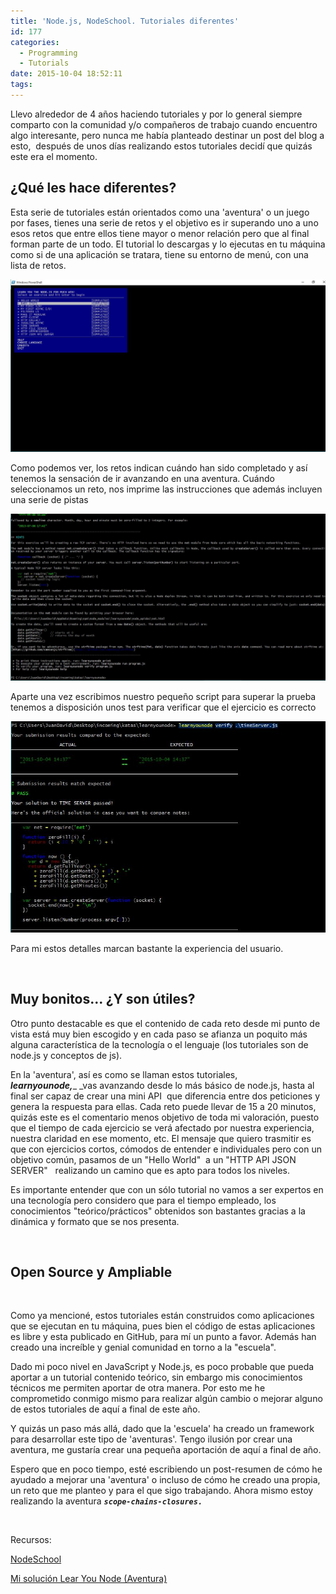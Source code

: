 ```yaml
---
title: 'Node.js, NodeSchool. Tutoriales diferentes'
id: 177
categories:
  - Programming
  - Tutorials
date: 2015-10-04 18:52:11
tags:
---
```


Llevo alrededor de 4 años haciendo tutoriales y por lo general siempre comparto con la comunidad y/o compañeros de trabajo cuando encuentro algo interesante, pero nunca me había planteado destinar un post del blog a esto,  después de unos días realizando estos tutoriales decidí que quizás este era el momento.

## ¿Qué les hace diferentes?

Esta serie de tutoriales están orientados como una 'aventura' o un juego por fases, tienes una serie de retos y el objetivo es ir superando uno a uno esos retos que entre ellos tiene mayor o menor relación pero que al final forman parte de un todo. El tutorial lo descargas y lo ejecutas en tu máquina como si de una aplicación se tratara, tiene su entorno de menú, con una lista de retos.

[![menu](/images/2015/10/menu.jpg)](/images/2015/10/menu.jpg)

Como podemos ver, los retos indican cuándo han sido completado y así tenemos la sensación de ir avanzando en una aventura. Cuándo seleccionamos un reto, nos imprime las instrucciones que además incluyen una serie de pistas

[![instrucciones](/images/2015/10/instrucciones.jpg)](/images/2015/10/instrucciones.jpg)

Aparte una vez escribimos nuestro pequeño script para superar la prueba tenemos a disposición unos test para verificar que el ejercicio es correcto

[![resultados](/images/2015/10/resultados.jpg)](/images/2015/10/resultados.jpg)

Para mi estos detalles marcan bastante la experiencia del usuario.

&nbsp;

## Muy bonitos... ¿Y son útiles?

Otro punto destacable es que el contenido de cada reto desde mi punto de vista está muy bien escogido y en cada paso se afianza un poquito más alguna característica de la tecnología o el lenguaje (los tutoriales son de node.js y conceptos de js).

En la 'aventura', así es como se llaman estos tutoriales, **_learnyounode,_**_ _vas avanzando desde lo más básico de node.js, hasta al final ser capaz de crear una mini API  que diferencia entre dos peticiones y genera la respuesta para ellas. Cada reto puede llevar de 15 a 20 minutos, quizás este es el comentario menos objetivo de toda mi valoración, puesto que el tiempo de cada ejercicio se verá afectado por nuestra experiencia, nuestra claridad en ese momento, etc. El mensaje que quiero trasmitir es que con ejercicios cortos, cómodos de entender e individuales pero con un objetivo común, pasamos de un "Hello World"  a un "HTTP API JSON SERVER"   realizando un camino que es apto para todos los niveles.

Es importante entender que con un sólo tutorial no vamos a ser expertos en una tecnología pero considero que para el tiempo empleado, los conocimientos "teórico/prácticos" obtenidos son bastantes gracias a la dinámica y formato que se nos presenta.

&nbsp;

## Open Source y Ampliable

&nbsp;

Como ya mencioné, estos tutoriales están construidos como aplicaciones que se ejecutan en tu máquina, pues bien el código de estas aplicaciones es libre y esta publicado en GitHub, para mí un punto a favor. Además han creado una increíble y genial comunidad en torno a la "escuela".

Dado mi poco nivel en JavaScript y Node.js, es poco probable que pueda aportar a un tutorial contenido teórico, sin embargo mis conocimientos técnicos me permiten aportar de otra manera. Por esto me he comprometido conmigo mismo para realizar algún cambio o mejorar alguno de estos tutoriales de aquí a final de este año.

Y quizás un paso más allá, dado que la 'escuela' ha creado un framework para desarrollar este tipo de 'aventuras'. Tengo ilusión por crear una aventura, me gustaría crear una pequeña aportación de aquí a final de año.

Espero que en poco tiempo, esté escribiendo un post-resumen de cómo he ayudado a mejorar una 'aventura' o incluso de cómo he creado una propia, un reto que me planteo y para el que sigo trabajando. Ahora mismo estoy realizando la aventura _**`scope-chains-closures.
`**_

&nbsp;

Recursos:

[NodeSchool](http://nodeschool.io)

[Mi solución Lear You Node (Aventura)](https://github.com/jdvr/learnyounode)

&nbsp;

&nbsp;